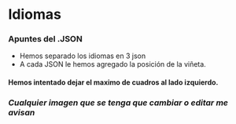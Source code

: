 # Idiomas
### Apuntes del .JSON
- Hemos separado los idiomas en 3 json
- A cada JSON le hemos agregado la posición de la viñeta.

<!-- ### Apuntes de las imágenes

## Página 1 | Carpeta 01

#### Foto 06: 
El cuadro de texto está a la derecha para que se vea mejor la foto.

## Página 2 | Carpeta 02

#### Foto 05: 
El cuadro de texto está a abajo a la izquierda para que se vea mejor la foto.
#### Foto 07: 
El cuadro de texto está a la derecha para que se vea mejor la foto.

## Página 4 | Carpeta 04

#### Foto 11: 
El cuadro de texto está a abajo a la izquierda para que se vea mejor la foto.

## Página 6 | Carpeta 06

#### Foto 07: 
El cuadro de texto está a la derecha para que se vea mejor la foto. -->

#### Hemos intentado dejar el maximo de cuadros al lado izquierdo. 

### *Cualquier imagen que se tenga que cambiar o editar me avisan*